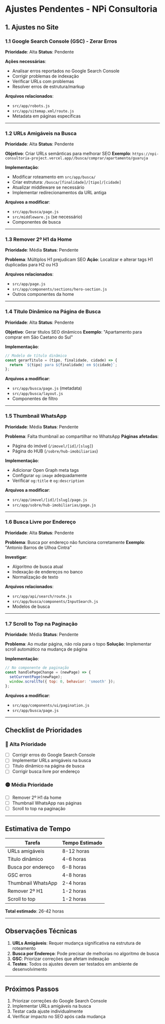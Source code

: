 # Ajustes Pendentes - NPi Consultoria

## 1. Ajustes no Site

### 1.1 Google Search Console (GSC) - Zerar Erros
**Prioridade**: Alta
**Status**: Pendente

**Ações necessárias**:
- Analisar erros reportados no Google Search Console
- Corrigir problemas de indexação
- Verificar URLs com problemas
- Resolver erros de estrutura/markup

**Arquivos relacionados**:
- `src/app/robots.js`
- `src/app/sitemap.xml/route.js`
- Metadata em páginas específicas

---

### 1.2 URLs Amigáveis na Busca
**Prioridade**: Alta
**Status**: Pendente

**Objetivo**: Criar URLs semânticas para melhorar SEO
**Exemplo**: `https://npi-consultoria-project.vercel.app//busca/comprar/apartamento/guaruja`

**Implementação**:
- Modificar roteamento em `src/app/busca/`
- Criar estrutura: `/busca/[finalidade]/[tipo]/[cidade]`
- Atualizar middleware se necessário
- Implementar redirecionamentos da URL antiga

**Arquivos a modificar**:
- `src/app/busca/page.js`
- `src/middleware.js` (se necessário)
- Componentes de busca

---

### 1.3 Remover 2º H1 da Home
**Prioridade**: Média
**Status**: Pendente

**Problema**: Múltiplos H1 prejudicam SEO
**Ação**: Localizar e alterar tags H1 duplicadas para H2 ou H3

**Arquivos relacionados**:
- `src/app/page.js`
- `src/app/components/sections/hero-section.js`
- Outros componentes da home

---

### 1.4 Título Dinâmico na Página de Busca
**Prioridade**: Alta
**Status**: Pendente

**Objetivo**: Gerar títulos SEO dinâmicos
**Exemplo**: "Apartamento para comprar em São Caetano do Sul"

**Implementação**:
```javascript
// Modelo de título dinâmico
const gerarTitulo = (tipo, finalidade, cidade) => {
  return `${tipo} para ${finalidade} em ${cidade}`;
};
```

**Arquivos a modificar**:
- `src/app/busca/page.js` (metadata)
- `src/app/busca/layout.js`
- Componentes de filtro

---

### 1.5 Thumbnail WhatsApp
**Prioridade**: Média
**Status**: Pendente

**Problema**: Falta thumbnail ao compartilhar no WhatsApp
**Páginas afetadas**:
- Página do imóvel (`/imovel/[id]/[slug]`)
- Página do HUB (`/sobre/hub-imobiliarias`)

**Implementação**:
- Adicionar Open Graph meta tags
- Configurar `og:image` adequadamente
- Verificar `og:title` e `og:description`

**Arquivos a modificar**:
- `src/app/imovel/[id]/[slug]/page.js`
- `src/app/sobre/hub-imobiliarias/page.js`

---

### 1.6 Busca Livre por Endereço
**Prioridade**: Alta
**Status**: Pendente

**Problema**: Busca por endereço não funciona corretamente
**Exemplo**: "Antonio Barros de Ulhoa Cintra"

**Investigar**:
- Algoritmo de busca atual
- Indexação de endereços no banco
- Normalização de texto

**Arquivos relacionados**:
- `src/app/api/search/route.js`
- `src/app/busca/components/InputSearch.js`
- Modelos de busca

---

### 1.7 Scroll to Top na Paginação
**Prioridade**: Média
**Status**: Pendente

**Problema**: Ao mudar página, não rola para o topo
**Solução**: Implementar scroll automático na mudança de página

**Implementação**:
```javascript
// No componente de paginação
const handlePageChange = (newPage) => {
  setCurrentPage(newPage);
  window.scrollTo({ top: 0, behavior: 'smooth' });
};
```

**Arquivos a modificar**:
- `src/app/components/ui/pagination.js`
- `src/app/busca/page.js`

---

## Checklist de Prioridades

### 🔴 Alta Prioridade
- [ ] Corrigir erros do Google Search Console
- [ ] Implementar URLs amigáveis na busca
- [ ] Título dinâmico na página de busca
- [ ] Corrigir busca livre por endereço

### 🟡 Média Prioridade
- [ ] Remover 2º H1 da home
- [ ] Thumbnail WhatsApp nas páginas
- [ ] Scroll to top na paginação

---

## Estimativa de Tempo

| Tarefa | Tempo Estimado |
|--------|----------------|
| URLs amigáveis | 8-12 horas |
| Título dinâmico | 4-6 horas |
| Busca por endereço | 6-8 horas |
| GSC erros | 4-8 horas |
| Thumbnail WhatsApp | 2-4 horas |
| Remover 2º H1 | 1-2 horas |
| Scroll to top | 1-2 horas |

**Total estimado**: 26-42 horas

---

## Observações Técnicas

1. **URLs Amigáveis**: Requer mudança significativa na estrutura de roteamento
2. **Busca por Endereço**: Pode precisar de melhorias no algoritmo de busca
3. **GSC**: Priorizar correções que afetam indexação
4. **Testes**: Todos os ajustes devem ser testados em ambiente de desenvolvimento

---

## Próximos Passos

1. Priorizar correções do Google Search Console
2. Implementar URLs amigáveis na busca
3. Testar cada ajuste individualmente
4. Verificar impacto no SEO após cada mudança